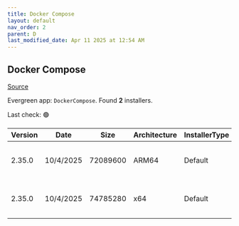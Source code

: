 ```yaml
---
title: Docker Compose
layout: default
nav_order: 2
parent: D
last_modified_date: Apr 11 2025 at 12:54 AM
---
```


## Docker Compose

[Source](https://github.com/docker/compose)

Evergreen app: `DockerCompose`. Found **2** installers.

Last check: 🟢

| Version | Date      | Size     | Architecture | InstallerType | Type | URI                                                                                                                                                                                              |
| ------- | --------- | -------- | ------------ | ------------- | ---- | ------------------------------------------------------------------------------------------------------------------------------------------------------------------------------------------------ |
| 2.35.0  | 10/4/2025 | 72089600 | ARM64        | Default       | exe  | [https://github.com/docker/compose/releases/download/v2.35.0/docker-compose-windows-aarch64.exe](https://github.com/docker/compose/releases/download/v2.35.0/docker-compose-windows-aarch64.exe) |
| 2.35.0  | 10/4/2025 | 74785280 | x64          | Default       | exe  | [https://github.com/docker/compose/releases/download/v2.35.0/docker-compose-windows-x86_64.exe](https://github.com/docker/compose/releases/download/v2.35.0/docker-compose-windows-x86_64.exe)   |
